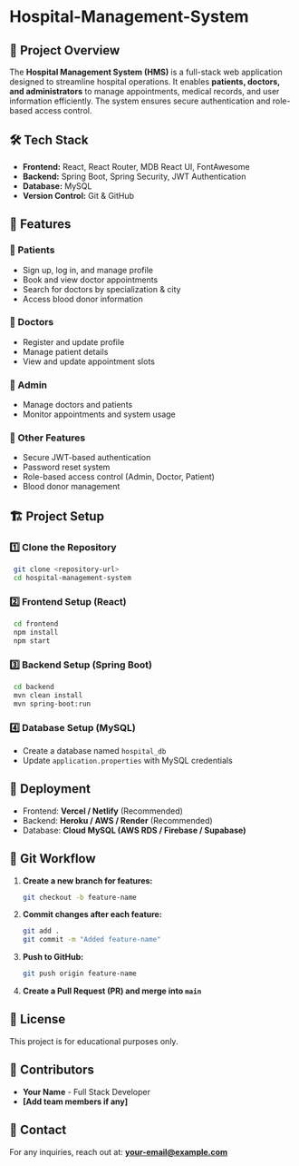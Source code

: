 # Hospital-Management-System

## 📌 Project Overview
The **Hospital Management System (HMS)** is a full-stack web application designed to streamline hospital operations. It enables **patients, doctors, and administrators** to manage appointments, medical records, and user information efficiently. The system ensures secure authentication and role-based access control.

## 🛠 Tech Stack
- **Frontend:** React, React Router, MDB React UI, FontAwesome
- **Backend:** Spring Boot, Spring Security, JWT Authentication
- **Database:** MySQL
- **Version Control:** Git & GitHub

## 🎯 Features
### **🔹 Patients**
- Sign up, log in, and manage profile
- Book and view doctor appointments
- Search for doctors by specialization & city
- Access blood donor information

### **🔹 Doctors**
- Register and update profile
- Manage patient details
- View and update appointment slots

### **🔹 Admin**
- Manage doctors and patients
- Monitor appointments and system usage

### **🔹 Other Features**
- Secure JWT-based authentication
- Password reset system
- Role-based access control (Admin, Doctor, Patient)
- Blood donor management

## 🏗 Project Setup
### **1️⃣ Clone the Repository**
```sh
 git clone <repository-url>
 cd hospital-management-system
```

### **2️⃣ Frontend Setup (React)**
```sh
 cd frontend
 npm install
 npm start
```

### **3️⃣ Backend Setup (Spring Boot)**
```sh
 cd backend
 mvn clean install
 mvn spring-boot:run
```

### **4️⃣ Database Setup (MySQL)**
- Create a database named `hospital_db`
- Update `application.properties` with MySQL credentials

## 🚀 Deployment
- Frontend: **Vercel / Netlify** (Recommended)
- Backend: **Heroku / AWS / Render** (Recommended)
- Database: **Cloud MySQL (AWS RDS / Firebase / Supabase)**

## 📝 Git Workflow
1. **Create a new branch for features:**
   ```sh
   git checkout -b feature-name
   ```
2. **Commit changes after each feature:**
   ```sh
   git add .
   git commit -m "Added feature-name"
   ```
3. **Push to GitHub:**
   ```sh
   git push origin feature-name
   ```
4. **Create a Pull Request (PR) and merge into `main`**

## 📄 License
This project is for educational purposes only.

## 🙌 Contributors
- **Your Name** - Full Stack Developer
- **[Add team members if any]**

## 📧 Contact
For any inquiries, reach out at: **your-email@example.com**
